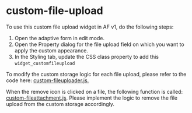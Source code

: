 # custom-file-upload

To use this custom file upload widget in AF v1, do the following steps:


1. Open the adaptive form in edit mode.
2. Open the Property dialog for the file upload field on which you want to apply the custom appearance.
3. In the Styling tab, update the CSS class property to add this `widget_customfileupload`


To modify the custom storage logic for each file upload, please refer to the code here: [custom-fileuploader.js.](https://github.com/rismehta/custom-file-upload/blob/main/src/main/content/jcr_root/etc/clientlibs/custom/custom-fileupload/integration/javascript/custom-fileuploader.js#L36-L157)

When the remove icon is clicked on a file, the following function is called: [custom-fileattachment.js](https://github.com/rismehta/custom-file-upload/blob/main/src/main/content/jcr_root/etc/clientlibs/custom/custom-fileupload/integration/javascript/custom-fileattachment.js#L485). Please implement the logic to remove the file upload from the custom storage accordingly.

